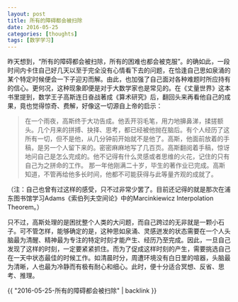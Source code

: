```yaml
---
layout: post
title: 所有的障碍都会被扫除
date: 2016-05-25
categories: [thoughts]
tags: [数学学习]
---
```


昨天想到，“所有的障碍都会被扫除，所有的困难也都会被克服”。的确如此，一段时间内卡住自己好几天以至于完全没有心情看下去的问题，在恰逢自己思如泉涌的某个特定时候便会一下子迎刃而解。由此，也加强了自己面对各种难题时所应持有的信心。更何况，这种现象即便是对于大数学家也是常见的。在《丈量世界》这本书里提到，数学王子高斯连日奋战著成《算术研究》后，翻回头来再看他自己的成果，竟也觉得惊奇、费解，好像这一切源自上帝的启示：

> 在一个雨夜，高斯终于大功告成。他丢开羽毛笔，用力地擤鼻涕，揉搓额头。几个月来的拼搏、抉择、思考，都已经被他抛在脑后。有个人经历了这所有一切，但不是他，从几分钟前开始就不是他了。高斯，他面前放着的手稿，是另一个人留下来的。密密麻麻地写了几百页。高斯翻阅着手稿，惊讶地问自己是怎么完成的。他不记得有什么灵感或者思维的火花，记住的只有自己为之拼命的工作。 那一年他刚满二十岁，毕生的著作业已完成。高斯知道，不管再给他多长时间，他都不可能获得与此等量齐观的成就了。

（注：自己也曾有过这样的感受，只不过非常少罢了。目前还记得的就是那次在浦东图书馆学习Adams《索伯列夫空间论》中的Marcinkiewicz Interpolation Theorem。）

只不过，高斯处理的是困扰整个人类的大问题，而自己跨过的无非就是一颗小石子。可不管怎样，能够确定的是，这种思如泉涌、灵感迸发的状态需要在一个人头脑最为清醒、精神最为专注的特定时刻才能产生、经历乃至完成。因此，一旦自己发现了这样的时刻，一定要紧紧抓住。而为了促成这样时刻的产生，需要挑选自己在一天中状态最佳的时候工作。如清晨时分，周遭环境没有白日里的喧器，头脑最为清晰，人也最为冷静而有极有耐心和细心。此时，便十分适合冥想、反省、思考、推理。

{{ "2016-05-25-所有的障碍都会被扫除" | backlink }}
